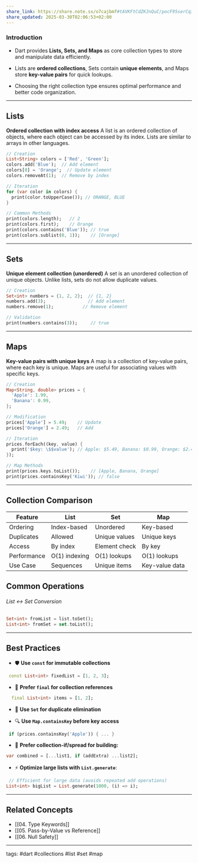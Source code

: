 ```yaml
---
share_link: https://share.note.sx/o7cajbmf#tAVKFtCdZKJnQuC/pocF95serCq1zWxArNms9h1tfVk
share_updated: 2025-03-30T02:06:53+02:00
---
```

### Introduction

- Dart provides **Lists, Sets, and Maps** as core collection types to store and manipulate data efficiently.
    
- Lists are **ordered collections**, Sets contain **unique elements**, and Maps store **key-value pairs** for quick lookups.
    
- Choosing the right collection type ensures optimal performance and better code organization.

---

## Lists
**Ordered collection with index access**
A list is an ordered collection of objects, where each object can be accessed by its index. Lists are similar to arrays in other languages.

```dart
// Creation  
List<String> colors = ['Red', 'Green'];
colors.add('Blue');  // Add element
colors[0] = 'Orange';  // Update element
colors.removeAt(1);  // Remove by index

// Iteration  
for (var color in colors) {  
  print(color.toUpperCase()); // ORANGE, BLUE  
}

// Common Methods  
print(colors.length);   // 2  
print(colors.first);    // Orange  
print(colors.contains('Blue')); // true  
print(colors.sublist(0, 1));    // [Orange]
```

---

## Sets

**Unique element collection (unordered)**
A set is an unordered collection of unique objects. Unlike lists, sets do not allow duplicate values.

```dart
// Creation  
Set<int> numbers = {1, 2, 2};  // {1, 2}
numbers.add(3);                // Add element
numbers.remove(1);           // Remove element

// Validation
print(numbers.contains(3));     // true
```

---

## Maps

**Key-value pairs with unique keys**
A map is a collection of key-value pairs, where each key is unique. Maps are useful for associating values with specific keys.

```dart
// Creation
Map<String, double> prices = {
  'Apple': 1.99,
  'Banana': 0.99,
};

// Modification
prices['Apple'] = 5.49;    // Update  
prices['Orange'] = 2.49;   // Add

// Iteration
prices.forEach((key, value) {
  print('$key: \$$value'); // Apple: $5.49, Banana: $0.99, Orange: $2.49
});

// Map Methods
print(prices.keys.toList());    // [Apple, Banana, Orange]
print(prices.containsKey('Kiwi')); // false
```

---

## Collection Comparison

| Feature     | List          | Set           | Map            |
| ----------- | ------------- | ------------- | -------------- |
| Ordering    | Index-based   | Unordered     | Key-based      |
| Duplicates  | Allowed       | Unique values | Unique keys    |
| Access      | By index      | Element check | By key         |
| Performance | O(1) indexing | O(1) lookups  | O(1) lookups   |
| Use Case    | Sequences     | Unique items  | Key-value data |

## Common Operations

###### List ↔ Set Conversion

```dart
Set<int> fromList = list.toSet();
List<int> fromSet = set.toList();
```

---

## Best Practices

- 🛡️ **Use `const` for immutable collections**
```dart
 const List<int> fixedList = [1, 2, 3];
```
- 🔑 **Prefer `final` for collection references**
```dart
  final List<int> items = [1, 2];
```
- 🧹 **Use `Set` for duplicate elimination**
    
- 🔍 **Use `Map.containsKey` before key access**
```dart
 if (prices.containsKey('Apple')) { ... }
```
- 🚀 **Prefer collection-if/spread for building:**
```dart
var combined = [...list1, if (addExtra) ...list2];
```
- ⚡ **Optimize large lists with `List.generate`**:
```dart
 // Efficient for large data (avoids repeated add operations)  
List<int> bigList = List.generate(1000, (i) => i);  
```

---
## Related Concepts

- [[04. Type Keywords]]
- [[05. Pass-by-Value vs Reference]]
- [[06. Null Safety]]
 
---

tags: #dart #collections #list #set #map